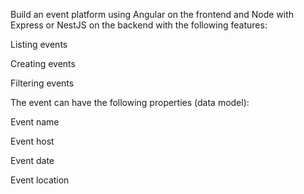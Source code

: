 Build an event platform using Angular on the frontend and Node with Express or NestJS on the backend with the following features:

Listing events

Creating events

Filtering events

The event can have the following properties (data model):

Event name

Event host

Event date

Event location

